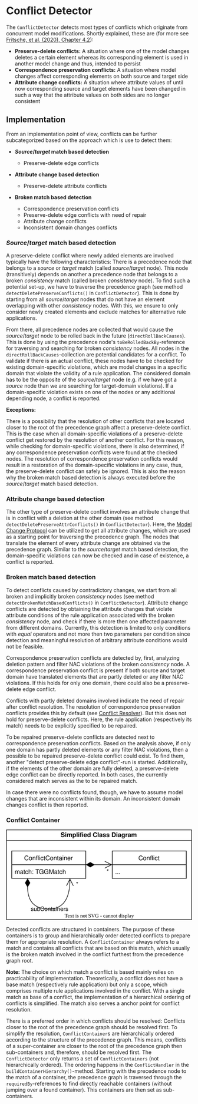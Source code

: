 # Conflict Detector

The `ConflictDetector` detects most types of conflicts which originate from concurrent model modifications. Shortly explained, these are (for more see [Fritsche, et al. (2020), Chapter 4.2](https://doi.org/10.1145/3426425.3426931)):

* **Preserve-delete conflicts:** A situation where one of the model changes deletes a certain element whereas its corresponding element is used in another model change and thus, intended to persist
* **Correspondence preservation conflicts:** A situation where model changes affect corresponding elements on both source and target side
* **Attribute change conflicts:** A situation where attribute values of until now corresponding source and target elements have been changed in such a way that the attribute values on both sides are no longer consistent

## Implementation

From an implementation point of view, conflicts can be further subcategorized based on the approach which is use to detect them:

* ***Source*/*target* match based detection**
  * Preserve-delete edge conflicts

* **Attribute change based detection**
  * Preserve-delete attribute conflicts
  
* **Broken match based detection**
  * Correspondence preservation conflicts
  * Preserve-delete edge conflicts with need of repair
  * Attribute change conflicts
  * Inconsistent domain changes conflicts

### *Source*/*target* match based detection

A preserve-delete conflict where newly added elements are involved typically have the following characteristics: There is a precedence node that belongs to a *source* or *target* match (called *source*/*target* node). This node (transitively) depends on another a precedence node that belongs to a broken *consistency* match (called broken *consistency* node). To find such a potential set-up, we have to traverse the precedence graph (see method `detectDeletePreserveConflicts()` in `ConflictDetector`). This is done by starting from all *source*/*target* nodes that do not have an element overlapping with other *consistency* nodes. With this, we ensure to only consider newly created elements and exclude matches for alternative rule applications.

From there, all precedence nodes are collected that would cause the *source*/*target* node to be rolled back in the future (`directRollBackCauses`). This is done by using the precedence node's `toBeRolledBackBy`-reference for traversing and searching for broken *consistency* nodes. All nodes in the `directRollBackCauses`-collection are potential candidates for a conflict. To validate if there is an actual conflict, these nodes have to be checked for existing domain-specific violations, which are model changes in a specific domain that violate the validity of a rule application. The considered domain has to be the opposite of the *source*/*target* node (e.g. if we have got a *source* node than we are searching for target-domain violations). If a domain-specific violation exists on one of the nodes or any additional depending node, a conflict is reported. 

**Exceptions:**

There is a possibility that the resolution of other conflicts that are located closer to the root of the precedence graph affect a preserve-delete conflict. This is the case when all domain-specific violations of a preserve-delete conflict get restored by the resolution of another conflict. For this reason, while checking for domain-specific violations, there is also determined, if any correspondence preservation conflicts were found at the checked nodes. The resolution of correspondence preservation conflicts would result in a restoration of the domain-specific violations in any case, thus, the preserve-delete conflict can safely be ignored. This is also the reason why the broken match based detection is always executed before the *source*/*target* match based detection.

### Attribute change based detection

The other type of preserve-delete conflict involves an attribute change that is in conflict with a deletion at the other domain (see method `detectDeletePreserveAttrConflicts()` in `ConflictDetector`). Here, the [Model Change Protocol](09-model-change-protocol.md) can be utilized to get all attribute changes, which are used as a starting point for traversing the precedence graph. The nodes that translate the element of every attribute change are obtained via the precedence graph. Similar to the *source*/*target* match based detection, the domain-specific violations can now be checked and in case of existence, a conflict is reported.

### Broken match based detection

To detect conflicts caused by contradictory changes, we start from all broken and implicitly broken *consistency* nodes (see method `detectBrokenMatchBasedConflicts()` in `ConflictDetector`). Attribute change conflicts are detected by obtaining the attribute changes that violate attribute conditions of the rule application associated with the broken *consistency* node, and check if there is more then one affected parameter from different domains. Currently, this detection is limited to only conditions with *equal* operators and not more then two parameters per condition since detection and meaningful resolution of arbitrary attribute conditions would not be feasible.

Correspondence preservation conflicts are detected by, first, analyzing deletion pattern and filter NAC violations of the broken *consistency* node. A correspondence preservation conflict is present if both source and target domain have translated elements that are partly deleted or any filter NAC violations. If this holds for only one domain, there could also be a preserve-delete edge conflict.

Conflicts with partly deleted domains involved indicate the need of repair after conflict resolution. The resolution of correspondence preservation conflicts provides this by default (see [Conflict Resolver](05-conflict-resolver.md)). But this does not hold for preserve-delete conflicts. Here, the rule application (respectively its match) needs to be explicitly specified to be repaired.

To be repaired preserve-delete conflicts are detected next to correspondence preservation conflicts. Based on the analysis above, if only one domain has partly deleted elements or any filter NAC violations, then a possible to be repaired preserve-delete conflict could exist. To find them, another "detect preserve-delete edge conflict"-run is started. Additionally, if the elements of the other domain are fully deleted, a preserve-delete edge conflict can be directly reported. In both cases, the currently considered match serves as the to be repaired match.

In case there were no conflicts found, though, we have to assume model changes that are inconsistent within its domain. An inconsistent domain changes conflict is then reported.

### Conflict Container

![Simplified Class Diagram](figures/conflict-container.drawio.svg)

Detected conflicts are structured in containers. The purpose of these containers is to group and hierarchically order detected conflicts to prepare them for appropriate resolution. A `ConflictContainer` always refers to a match and contains all conflicts that are based on this match, which usually is the broken match involved in the conflict furthest from the precedence graph root.

**Note:**
The choice on which match a conflict is based mainly relies on practicability of implementation. Theoretically, a conflict does not have a base match (respectively rule application) but only a scope, which comprises multiple rule applications involved in the conflict. With a single match as base of a conflict, the implementation of a hierarchical ordering of conflicts is simplified. The match also serves a anchor point for conflict resolution.

There is a preferred order in which conflicts should be resolved: Conflicts closer to the root of the precedence graph should be resolved first. To simplify the resolution, `ConflictContainer`s are hierarchically ordered according to the structure of the precedence graph. This means, conflicts of a super-container are closer to the root of the precedence graph then sub-containers and, therefore, should be resolved first. The `ConflictDetector` only returns a set of `ConflictContainers` (not hierarchically ordered). The ordering happens in the `ConflictHandler` in the `buildContainerHierarchy()`-method. Starting with the precedence node to the match of a container, the precedence graph is traversed through the `requiredBy`-references to find directly reachable containers (without jumping over a found container). This containers are then set as sub-containers.